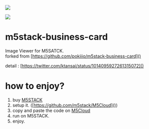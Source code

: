 ![](https://lh3.googleusercontent.com/21PqSiG9gzJNiBff1XSHYGeyjRlXaNcLEaz9P52y4OEupItJxVhgmyWNU4F8sGkGH-yBlMkJKRcMAjiYN4moTyVcb9rYFBbPO2t7z_SwqhwmZb5zAsCZ_mIFrLHEm_L4fbazKeGeOgo=s600 "")

![](https://lh3.googleusercontent.com/AUpKTtalmnQEwAM_-T9fJNWtcrHC9H4iMYRkQsLjmfXKLJwxganNNFfEZE_1qSu_0I-ZyjEOyFcA2n33hNo_5OuEzJQASsO4WlVtVdmuaurhqLJuCXTxXp5-TJ-DsXs6qgXfmSd_RdE=s600 "")
# m5stack-business-card
Image Viewer for M5SATCK.  
forked from [https://github.com/pokiiio/m5stack-business-card]()

detail : [https://twitter.com/ktansai/status/1014095927261315072]()

# how to enjoy?

1. buy [M5STACK](http://m5stack.com/)
1. setup it. ([https://github.com/m5stack/M5Cloud]())
1. copy and paste the code on [M5Cloud](http://io.m5stack.com)
1. run on M5STACK.
1. enjoy.
